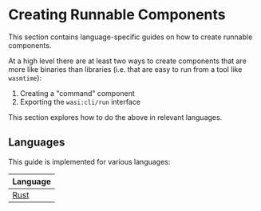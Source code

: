 # Creating Runnable Components

This section contains language-specific guides on how to create runnable components.

At a high level there are at least two ways to create components that are more like binaries than libraries
(i.e. that are easy to run from a tool like `wasmtime`):

1. Creating a "command" component
2. Exporting the `wasi:cli/run` interface

This section explores how to do the above in relevant languages.

## Languages

This guide is implemented for various languages:

| Language                                                        |
|-----------------------------------------------------------------|
| [Rust](./language-support/creating-runnable-components/rust.md) |

[docs-wit]: ./design/wit.md
